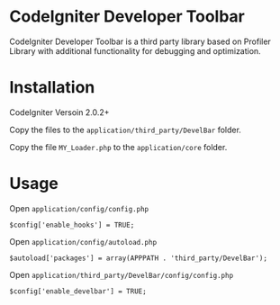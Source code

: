 # CodeIgniter Developer Toolbar

CodeIgniter Developer Toolbar is a third party library based on Profiler Library with additional functionality for debugging and optimization.

# Installation

CodeIgniter Versoin 2.0.2+

Copy the files to the `application/third_party/DevelBar` folder.

Copy the file `MY_Loader.php` to the `application/core` folder.

# Usage

Open `application/config/config.php`

`$config['enable_hooks'] = TRUE;`

Open `application/config/autoload.php`

`$autoload['packages'] = array(APPPATH . 'third_party/DevelBar');`

Open `application/third_party/DevelBar/config/config.php`

`$config['enable_develbar'] = TRUE;`